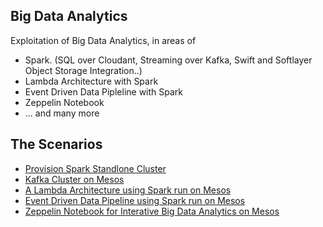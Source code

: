 
## Big Data Analytics

Exploitation of Big Data Analytics, in areas of 

* Spark. (SQL over Cloudant, Streaming over Kafka, Swift and Softlayer Object Storage Integration..)
* Lambda Architecture with Spark
* Event Driven Data Pipleline with Spark
* Zeppelin Notebook
* ... and many more


## The Scenarios 

* [Provision Spark Standlone Cluster](spark-standalone/README_spark.md)
* [Kafka Cluster on Mesos](kafka-mesos/README_kafka_mesos.md)
* [A Lambda Architecture using Spark run on Mesos](spark-lambda/README_spark_lambda.md)
* [Event Driven Data Pipeline using Spark run on Mesos](spark-data-pipeline/README_spark_data_pipeline.md)
* [Zeppelin Notebook for Interative Big Data Analytics on Mesos](zeppelin-mesos/README_zeppelin_mesos.md)
